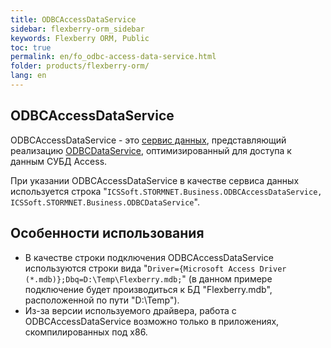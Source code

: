 ```yaml
---
title: ODBCAccessDataService
sidebar: flexberry-orm_sidebar
keywords: Flexberry ORM, Public
toc: true
permalink: en/fo_odbc-access-data-service.html
folder: products/flexberry-orm/
lang: en
---
```


## ODBCAccessDataService

ODBCAccessDataService - это [сервис данных](fo_data-service.html), представляющий реализацию [ODBCDataService](fo_odbc-data-service.html), оптимизированный для доступа к данным СУБД Access.

При указании ODBCAccessDataService в качестве сервиса данных используется строка "`ICSSoft.STORMNET.Business.ODBCAccessDataService, ICSSoft.STORMNET.Business.ODBCDataService`".

## Особенности использования

* В качестве строки подключения ODBCAccessDataService используются строки вида "`Driver={Microsoft Access Driver (*.mdb)};Dbq=D:\Temp\Flexberry.mdb;`" (в данном примере подключение будет производиться к БД "Flexberry.mdb", расположенной по пути "D:\Temp\").
* Из-за версии используемого драйвера, работа с ODBCAccessDataService возможно только в приложениях, скомпилированных под x86.
